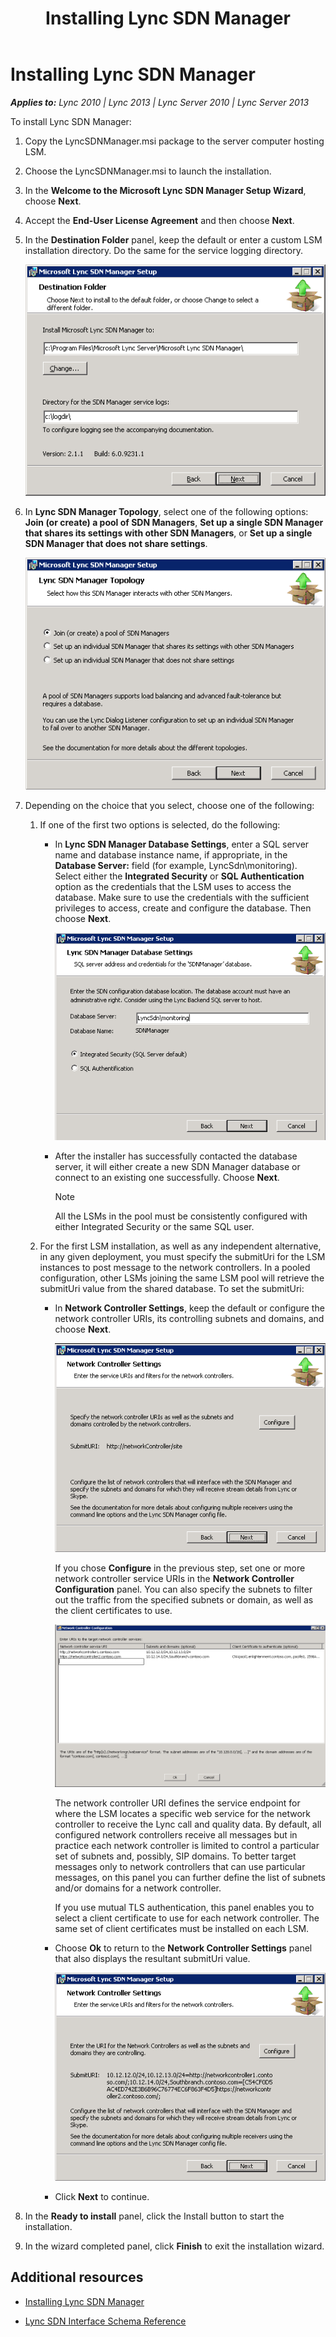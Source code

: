 ﻿---
title: Installing Lync SDN Manager
TOCTitle: Installing Lync SDN Manager
ms:assetid: 94f85cd3-3ac4-4b61-96cf-5dccb93a4a02
ms:mtpsurl: https://msdn.microsoft.com/en-us/library/Dn785203(v=office.15)
ms:contentKeyID: 62952694
ms.date: 02/16/2015
mtps_version: v=office.15
---

# Installing Lync SDN Manager


_**Applies to:** Lync 2010 | Lync 2013 | Lync Server 2010 | Lync Server 2013_

To install Lync SDN Manager:

1.  Copy the LyncSDNManager.msi package to the server computer hosting LSM.

2.  Choose the LyncSDNManager.msi to launch the installation.

3.  In the **Welcome to the Microsoft Lync SDN Manager Setup Wizard**, choose **Next**.

4.  Accept the **End-User License Agreement** and then choose **Next**.

5.  In the **Destination Folder** panel, keep the default or enter a custom LSM installation directory. Do the same for the service logging directory.  
      
    ![Lync SDN Manager destination folder dialog box](images/Dn785203.LSM_dest_folder(Office.15).png "Lync SDN Manager destination folder dialog box")  

6.  In **Lync SDN Manager Topology**, select one of the following options: **Join (or create) a pool of SDN Managers**, **Set up a single SDN Manager that shares its settings with other SDN Managers**, or **Set up a single SDN Manager that does not share settings**.  
      
    ![Lync SDN Manager Topology](images/Dn785203.lync_sdni_lsm_topo(Office.15).png "Lync SDN Manager Topology")  

7.  Depending on the choice that you select, choose one of the following:
    
    1.  If one of the first two options is selected, do the following:
        
          - In **Lync SDN Manager Database Settings**, enter a SQL server name and database instance name, if appropriate, in the **Database Server:** field (for example, LyncSdn\\monitoring). Select either the **Integrated Security** or **SQL Authentication** option as the credentials that the LSM uses to access the database. Make sure to use the credentials with the sufficient privileges to access, create and configure the database. Then choose **Next**.  
              
            ![Lync SDN Interface Database Settings](images/Dn785203.lync_sdni_lsm_dbsettings(Office.15).png "Lync SDN Interface Database Settings")  
        
          - After the installer has successfully contacted the database server, it will either create a new SDN Manager database or connect to an existing one successfully. Choose **Next**.
            

            > [!NOTE]
            > <P>All the LSMs in the pool must be consistently configured with either Integrated Security or the same SQL user.</P>

    
    2.  For the first LSM installation, as well as any independent alternative, in any given deployment, you must specify the submitUri for the LSM instances to post message to the network controllers. In a pooled configuration, other LSMs joining the same LSM pool will retrieve the submitUri value from the shared database. To set the submitUri:
        
          - In **Network Controller Settings**, keep the default or configure the network controller URIs, its controlling subnets and domains, and choose **Next**.
            
            ![Lync SDN Network Controller Settings](images/Dn785203.lync_sdni_network_controller_settings(Office.15).png "Lync SDN Network Controller Settings")
            
            If you chose **Configure** in the previous step, set one or more network controller service URIs in the **Network Controller Configuration** panel. You can also specify the subnets to filter out the traffic from the specified subnets or domain, as well as the client certificates to use.  
              
            ![Lync SDN network controller configuration](images/Dn785203.lync_sdn_interface_network_controller_configuration(Office.15).png "Lync SDN network controller configuration")  
            
            The network controller URI defines the service endpoint for where the LSM locates a specific web service for the network controller to receive the Lync call and quality data. By default, all configured network controllers receive all messages but in practice each network controller is limited to control a particular set of subnets and, possibly, SIP domains. To better target messages only to network controllers that can use particular messages, on this panel you can further define the list of subnets and/or domains for a network controller.
            
            If you use mutual TLS authentication, this panel enables you to select a client certificate to use for each network controller. The same set of client certificates must be installed on each LSM.
        
          - Choose **Ok** to return to the **Network Controller Settings** panel that also displays the resultant submitUri value.
            
            ![Lync SDNI Network Controller Settings Configured](images/Dn785203.lync_sdni_lsm_ncsettings_configured(Office.15).png "Lync SDNI Network Controller Settings Configured")
        
          - Click **Next** to continue.

8.  In the **Ready to install** panel, click the Install button to start the installation.

9.  In the wizard completed panel, click **Finish** to exit the installation wizard.

## Additional resources

  - [Installing Lync SDN Manager](installing-lync-sdn-manager.md)

  - [Lync SDN Interface Schema Reference](lync-sdn-interface-schema-reference.md)

